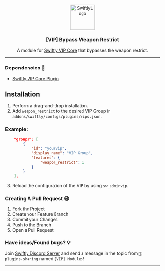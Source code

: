 <p align="center">
  <a href="https://github.com/swiftly-solution/vip_modules">
    <img src="https://cdn.swiftlycs2.net/swiftly-logo.png" alt="SwiftlyLogo" width="80" height="80">
  </a>

  <h3 align="center">[VIP] Bypass Weapon Restrict</h3>

  <p align="center">
    A module for <a href="https://github.com/swiftly-solution/vip-core">Swiftly VIP Core</a> that bypasses the weapon restrict.
    <br/>
  </p>
</p>

---

### Dependencies 📃

- [Swiftly VIP Core Plugin](https://github.com/swiftly-solution/vip-core)

## Installation

1. Perform a drag-and-drop installation.
2. Add `weapon_restrict` to the desired VIP Group in `addons/swiftly/configs/plugins/vips.json`.

### Example:

```json
	"groups": [
		{
			"id": "yourvip",
			"display_name": "VIP Group",
			"features": {
				"weapon_restrict": 1
			}
		}
	],
```

3. Reload the configuration of the VIP by using `sw_adminvip`.

### Creating A Pull Request 😃

1. Fork the Project
2. Create your Feature Branch
3. Commit your Changes
4. Push to the Branch
5. Open a Pull Request

### Have ideas/Found bugs? 💡

Join [Swiftly Discord Server](https://swiftlycs2.net/discord) and send a message in the topic from `📕╎ plugins-sharing` named `[VIP] Modules`!

---
